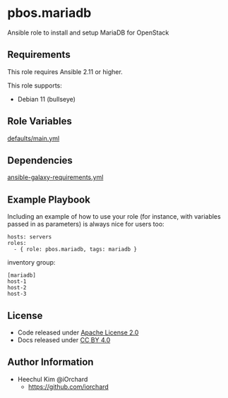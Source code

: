 pbos.mariadb
==============

Ansible role to install and setup MariaDB for OpenStack

Requirements
------------

This role requires Ansible 2.11 or higher.

This role supports:

  - Debian 11 (bullseye)

Role Variables
--------------

[defaults/main.yml](defaults/main.yml)

Dependencies
------------

[ansible-galaxy-requirements.yml](ansible-galaxy-requirements.yml)

Example Playbook
----------------

Including an example of how to use your role (for instance, with variables passed in as parameters) is always nice for users too:

    hosts: servers
    roles:
      - { role: pbos.mariadb, tags: mariadb }

inventory group:

    [mariadb]
    host-1
    host-2
    host-3

License
-------

  - Code released under [Apache License 2.0](LICENSE)
  - Docs released under [CC BY 4.0](http://creativecommons.org/licenses/by/4.0/)

Author Information
------------------

  - Heechul Kim @iOrchard
      - <https://github.com/iorchard>

